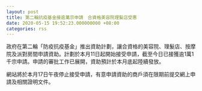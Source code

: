 ```yaml
---
layout: post
title: 第二輪抗疫基金接逾萬宗申請　合資格美容院理髮店受惠
date: 2020-05-15 19:52:23.000000000 +08:00
categories: rss
---
```


政府在第二輪「防疫抗疫基金」推出資助計劃，讓合資格的美容院、理髮店、按摩院及派對房間申請資助。計劃於本月11日起開始接受申請，截至今日已接獲逾1萬1千宗申請。申請的審批工作已展開，資助預計於本月底起陸續發放。

網站將於本月17日午夜停止接受申請，有意申請資助的商戶須在限期前提交網上申請及相關證明文件。
